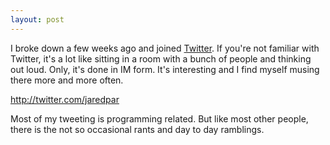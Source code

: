 ```yaml
---
layout: post
---
```

I broke down a few weeks ago and joined [Twitter](http://twitter.com/). If
you're not familiar with Twitter, it's a lot like sitting in a room with a
bunch of people and thinking out loud. Only, it's done in IM form. It's
interesting and I find myself musing there more and more often.

<http://twitter.com/jaredpar>

Most of my tweeting is programming related. But like most other people, there
is the not so occasional rants and day to day ramblings.

